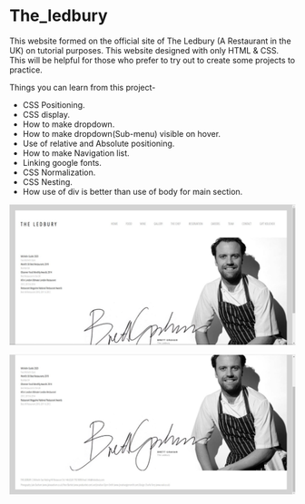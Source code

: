 # The_ledbury

This website formed on the official site of The Ledbury (A Restaurant in the UK) on tutorial purposes.
This website designed with only HTML & CSS. This will be helpful for those who prefer to try out to create some projects to practice.


Things you can learn from this project-

* CSS Positioning.
* CSS display.
* How to make dropdown.
* How to make dropdown(Sub-menu) visible on hover.
* Use of relative and Absolute positioning.
* How to make Navigation list.
* Linking google fonts.
* CSS Normalization.
* CSS Nesting.
* How use of div is better than use of body for main section.




![](./images/ss1.JPG)

![](./images/ss2.JPG)
